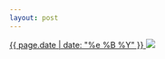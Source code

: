 ```yaml
---
layout: post
---
```


<p>
  <a href="/143">
    <time>{{ page.date | date: "%e %B %Y" }}</time>
    <img src="{{ site.assets_url }}/143.jpg">
  </a>
  
</p>
